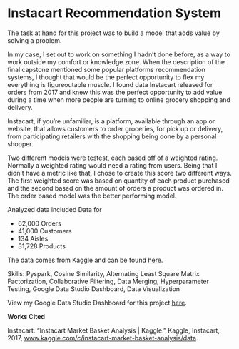 # **Instacart Recommendation System**

The task at hand for this project was to build a model that adds value by solving a problem. 

In my case, I set out to work on something I hadn’t done before, as a way to work outside my comfort or knowledge zone. When the description of the final capstone mentioned some popular platforms recommendation systems, I thought that would be the perfect opportunity to flex my everything is figureoutable muscle. I found data Instacart released for orders from 2017 and knew this was the perfect opportunity to add value during a time when more people are turning to online grocery shopping and delivery.  

Instacart, if you’re unfamiliar, is a platform, available through an app or website, that allows customers to order groceries, for pick up or delivery, from participating retailers with the shopping being done by a personal shopper. 

Two different models were testest, each based off of a weighted rating. Normally a weighted rating would need a rating from users. Being that I didn’t have a metric like that, I chose to create this score two different ways. The first weighted score was based on quantity of each product purchased and the second based on the amount of orders a product was ordered in. The order based model was the better performing model.


Analyzed data included Data for
*   62,000 Orders
*   41,000 Customers
*   134 Aisles
*   31,728 Products

The data comes from Kaggle and can be found [here](https://www.kaggle.com/c/instacart-market-basket-analysis/data). 

Skills:  Pyspark, Cosine Similarity, Alternating Least Square Matrix Factorization, Collaborative Filtering, Data Merging, Hyperparameter Testing, Google Data Studio Dashboard, Data Visualization

View my Google Data Studio Dashboard for this project [here](https://datastudio.google.com/u/0/reporting/714b6b6e-bf81-4025-8673-da32cdc95a76/page/LuBV).

**Works Cited**

Instacart. “Instacart Market Basket Analysis | Kaggle.” Kaggle, Instacart, 2017, www.kaggle.com/c/instacart-market-basket-analysis/data.
